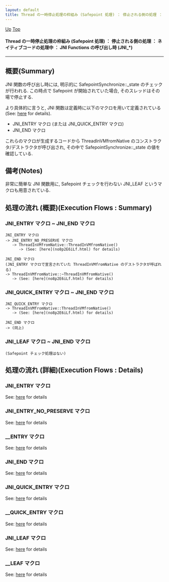 ```yaml
---
layout: default
title: Thread の一時停止処理の枠組み (Safepoint 処理) ： 停止される側の処理 ： ネイティブコードの処理中 ： JNI Functions の呼び出し時 (JNI_*)  
---
```

[Up](nouSkNo9hy.html) [Top](../index.html)

#### Thread の一時停止処理の枠組み (Safepoint 処理) ： 停止される側の処理 ： ネイティブコードの処理中 ： JNI Functions の呼び出し時 (JNI_*)  

--- 
## 概要(Summary)
JNI 関数の呼び出し時には, 明示的に SafepointSynchronize::_state のチェックが行われる.
この時点で Safepoint が開始されていた場合, そのスレッドはその場で停止する.

より具体的に言うと, JNI 関数は定義時に以下のマクロを用いて定義されている (See: [here](no7882H_v.html) for details).

  * JNI_ENTRY マクロ (または JNI_QUICK_ENTRY マクロ)
  * JNI_END マクロ

これらのマクロが生成するコードから ThreadInVMfromNative のコンストラクタ/デストラクタが呼び出され,
その中で SafepointSynchronize::_state の値を確認している.

## 備考(Notes)
非常に簡単な JNI 関数用に, Safepoint チェックを行わない JNI_LEAF というマクロも用意されている.


## 処理の流れ (概要)(Execution Flows : Summary)
### JNI_ENTRY マクロ ~ JNI_END マクロ
```
JNI_ENTRY マクロ
-> JNI_ENTRY_NO_PRESERVE マクロ
   -> ThreadInVMfromNative::ThreadInVMfromNative()
      -> (See: [here](no8p2E6iLf.html) for details)
```

```
JNI_END マクロ
(JNI_ENTRY マクロで宣言されていた ThreadInVMfromNative のデストラクタが呼ばれる)
-> ThreadInVMfromNative::~ThreadInVMfromNative()
   -> (See: [here](no8p2E6iLf.html) for details)
```


### JNI_QUICK_ENTRY マクロ ~ JNI_END マクロ
```
JNI_QUICK_ENTRY マクロ
-> ThreadInVMfromNative::ThreadInVMfromNative()
   -> (See: [here](no8p2E6iLf.html) for details)
```

```
JNI_END マクロ
-> (同上)
```


### JNI_LEAF マクロ ~ JNI_END マクロ
```
(Safepoint チェック処理はない)
```


## 処理の流れ (詳細)(Execution Flows : Details)
### JNI_ENTRY マクロ
See: [here](no7882TIv.html) for details
### JNI_ENTRY_NO_PRESERVE マクロ
See: [here](no7882gS1.html) for details
### __ENTRY マクロ
See: [here](no7882ScE.html) for details
### JNI_END マクロ
See: [here](no7882swQ.html) for details
### JNI_QUICK_ENTRY マクロ
See: [here](no7882fmK.html) for details
### __QUICK_ENTRY マクロ
See: [here](no31977Dqo.html) for details
### JNI_LEAF マクロ
See: [here](no7882UJ2.html) for details
### __LEAF マクロ
See: [here](no7882TdL.html) for details






